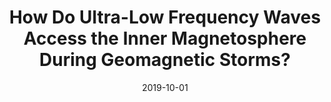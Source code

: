---
title: "How Do Ultra-Low Frequency Waves Access the Inner Magnetosphere During Geomagnetic Storms?"
collection: publications
permalink: /publication/2019-10-01-Rae
date: 2019-10-01
venue: 'Geophysical Research Letters'
paperurl: 'https://doi.org/10.1029/2019GL082395'
citation: 'Rae, I. J., Murphy, K. R., Watt, C. E. J., Sandhu, J. K., Georgiou, M., Degeling, A. W., et al. (2019). How do Ultra-Low Frequency waves access the inner magnetosphere during geomagnetic storms? Geophysical Research Letters, 699-709. '
---